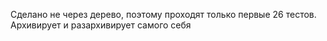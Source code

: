 Сделано не через дерево, поэтому проходят только первые 26 тестов. Архивирует и разархивирует самого себя 
